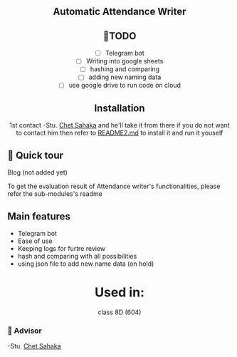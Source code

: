 <div align="center">

## Automatic Attendance Writer

## 🎯TODO

- [ ] Telegram bot
- [ ] Writing into google sheets
- [ ] hashing and comparing
- [ ] adding new naming data
- [ ] use google drive to run code on cloud

<div align="center">

## Installation

1st contact -Stu. [Chet Sahaka](https://t.me/stack_overflow_copy_and_paste_py) and he'll take it from there
if you do not want to contact him then refer to [README2.md](README2.md) to install it and run it youself

<div align="left">

## 🏹 Quick tour

Blog (not added yet)

To get the evaluation result of Attendance writer's functionalities, please refer the sub-modules's readme

## Main features

 - Telegram bot
 - Ease of use
 - Keeping logs for furtre review
 - hash and comparing with all possibilities
 - using json file to add new name data (on hold)

<div align="center">

# Used in:

class 8D (604)

<div align="left">

### 📜 Advisor

-Stu. [Chet Sahaka](https://t.me/stack_overflow_copy_and_paste_py)

[def]: README2.md